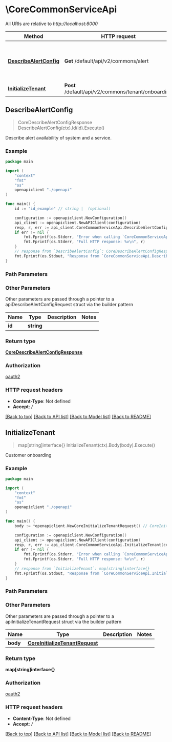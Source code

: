 # \CoreCommonServiceApi

All URIs are relative to *http://localhost:8000*

Method | HTTP request | Description
------------- | ------------- | -------------
[**DescribeAlertConfig**](CoreCommonServiceApi.md#DescribeAlertConfig) | **Get** /default/api/v2/commons/alert | Describe alert availability of system and a service.
[**InitializeTenant**](CoreCommonServiceApi.md#InitializeTenant) | **Post** /default/api/v2/commons/tenant/onboarding | Customer onboarding



## DescribeAlertConfig

> CoreDescribeAlertConfigResponse DescribeAlertConfig(ctx).Id(id).Execute()

Describe alert availability of system and a service.

### Example

```go
package main

import (
    "context"
    "fmt"
    "os"
    openapiclient "./openapi"
)

func main() {
    id := "id_example" // string |  (optional)

    configuration := openapiclient.NewConfiguration()
    api_client := openapiclient.NewAPIClient(configuration)
    resp, r, err := api_client.CoreCommonServiceApi.DescribeAlertConfig(context.Background()).Id(id).Execute()
    if err != nil {
        fmt.Fprintf(os.Stderr, "Error when calling `CoreCommonServiceApi.DescribeAlertConfig``: %v\n", err)
        fmt.Fprintf(os.Stderr, "Full HTTP response: %v\n", r)
    }
    // response from `DescribeAlertConfig`: CoreDescribeAlertConfigResponse
    fmt.Fprintf(os.Stdout, "Response from `CoreCommonServiceApi.DescribeAlertConfig`: %v\n", resp)
}
```

### Path Parameters



### Other Parameters

Other parameters are passed through a pointer to a apiDescribeAlertConfigRequest struct via the builder pattern


Name | Type | Description  | Notes
------------- | ------------- | ------------- | -------------
 **id** | **string** |  | 

### Return type

[**CoreDescribeAlertConfigResponse**](CoreDescribeAlertConfigResponse.md)

### Authorization

[oauth2](../README.md#oauth2)

### HTTP request headers

- **Content-Type**: Not defined
- **Accept**: */*

[[Back to top]](#) [[Back to API list]](../README.md#documentation-for-api-endpoints)
[[Back to Model list]](../README.md#documentation-for-models)
[[Back to README]](../README.md)


## InitializeTenant

> map[string]interface{} InitializeTenant(ctx).Body(body).Execute()

Customer onboarding

### Example

```go
package main

import (
    "context"
    "fmt"
    "os"
    openapiclient "./openapi"
)

func main() {
    body := *openapiclient.NewCoreInitializeTenantRequest() // CoreInitializeTenantRequest | 

    configuration := openapiclient.NewConfiguration()
    api_client := openapiclient.NewAPIClient(configuration)
    resp, r, err := api_client.CoreCommonServiceApi.InitializeTenant(context.Background()).Body(body).Execute()
    if err != nil {
        fmt.Fprintf(os.Stderr, "Error when calling `CoreCommonServiceApi.InitializeTenant``: %v\n", err)
        fmt.Fprintf(os.Stderr, "Full HTTP response: %v\n", r)
    }
    // response from `InitializeTenant`: map[string]interface{}
    fmt.Fprintf(os.Stdout, "Response from `CoreCommonServiceApi.InitializeTenant`: %v\n", resp)
}
```

### Path Parameters



### Other Parameters

Other parameters are passed through a pointer to a apiInitializeTenantRequest struct via the builder pattern


Name | Type | Description  | Notes
------------- | ------------- | ------------- | -------------
 **body** | [**CoreInitializeTenantRequest**](CoreInitializeTenantRequest.md) |  | 

### Return type

**map[string]interface{}**

### Authorization

[oauth2](../README.md#oauth2)

### HTTP request headers

- **Content-Type**: Not defined
- **Accept**: */*

[[Back to top]](#) [[Back to API list]](../README.md#documentation-for-api-endpoints)
[[Back to Model list]](../README.md#documentation-for-models)
[[Back to README]](../README.md)

